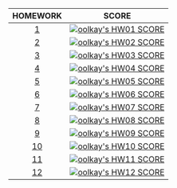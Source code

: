 |HOMEWORK|SCORE|
|:-:|:-:|
|[1](https://github.com/oolkay/GTU-CSE/tree/main/CSE102/HW01)|[![oolkay's HW01 SCORE](https://badge42.vercel.app/api/v2/clkpfee0d003008mn4cni6liq/project/3169562)](https://github.com/oolkay/GTU-CSE/tree/main/CSE102/HW01)|
|[2](https://github.com/oolkay/GTU-CSE/tree/main/CSE102/HW02)|[![oolkay's HW02 SCORE](https://badge42.vercel.app/api/v2/clkpfee0d003008mn4cni6liq/project/3169562)](https://github.com/oolkay/GTU-CSE/tree/main/CSE102/HW02)|
|[3](https://github.com/oolkay/GTU-CSE/tree/main/CSE102/HW03)|[![oolkay's HW03 SCORE](https://badge42.vercel.app/api/v2/clkpfee0d003008mn4cni6liq/project/3169562)](https://github.com/oolkay/GTU-CSE/tree/main/CSE102/HW03)|
|[4](https://github.com/oolkay/GTU-CSE/tree/main/CSE102/HW04)|[![oolkay's HW04 SCORE](https://badge42.vercel.app/api/v2/clkpfee0d003008mn4cni6liq/project/3169562)](https://github.com/oolkay/GTU-CSE/tree/main/CSE102/HW04)|
|[5](https://github.com/oolkay/GTU-CSE/tree/main/CSE102/HW05)|[![oolkay's HW05 SCORE](https://badge42.vercel.app/api/v2/clkpfee0d003008mn4cni6liq/project/3169562)](https://github.com/oolkay/GTU-CSE/tree/main/CSE102/HW05)|
|[6](https://github.com/oolkay/GTU-CSE/tree/main/CSE102/HW06)|[![oolkay's HW06 SCORE](https://badge42.vercel.app/api/v2/clkpfee0d003008mn4cni6liq/project/3169562)](https://github.com/oolkay/GTU-CSE/tree/main/CSE102/HW06)|
|[7](https://github.com/oolkay/GTU-CSE/tree/main/CSE102/HW07)|[![oolkay's HW07 SCORE](https://badge42.vercel.app/api/v2/clkpfee0d003008mn4cni6liq/project/3169562)](https://github.com/oolkay/GTU-CSE/tree/main/CSE102/HW07)|
|[8](https://github.com/oolkay/GTU-CSE/tree/main/CSE102/HW08)|[![oolkay's HW08 SCORE](https://badge42.vercel.app/api/v2/clkpfee0d003008mn4cni6liq/project/3169562)](https://github.com/oolkay/GTU-CSE/tree/main/CSE102/HW08)|
|[9](https://github.com/oolkay/GTU-CSE/tree/main/CSE102/HW09)|[![oolkay's HW09 SCORE](https://badge42.vercel.app/api/v2/clkpfee0d003008mn4cni6liq/project/3169562)](https://github.com/oolkay/GTU-CSE/tree/main/CSE102/HW09)|
|[10](https://github.com/oolkay/GTU-CSE/tree/main/CSE102/HW10)|[![oolkay's HW10 SCORE](https://badge42.vercel.app/api/v2/clkpfee0d003008mn4cni6liq/project/3169562)](https://github.com/oolkay/GTU-CSE/tree/main/CSE102/HW10)|
|[11](https://github.com/oolkay/GTU-CSE/tree/main/CSE102/HW11)|[![oolkay's HW11 SCORE](https://badge42.vercel.app/api/v2/clkpfee0d003008mn4cni6liq/project/3169562)](https://github.com/oolkay/GTU-CSE/tree/main/CSE102/HW11)|
|[12](https://github.com/oolkay/GTU-CSE/tree/main/CSE102/HW12)|[![oolkay's HW12 SCORE](https://badge42.vercel.app/api/v2/clkpfee0d003008mn4cni6liq/project/3169562)](https://github.com/oolkay/GTU-CSE/tree/main/CSE102/HW12)|
